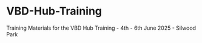 # VBD-Hub-Training
Training Materials for the VBD Hub Training - 4th - 6th June 2025 - Silwood Park

